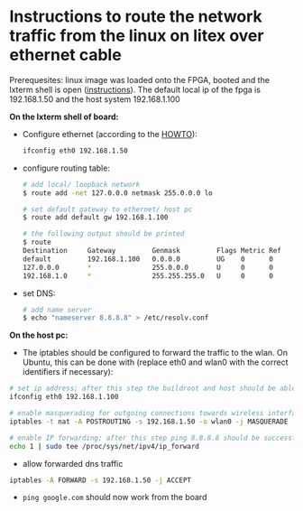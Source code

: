 # Instructions to route the network traffic from the linux on litex over ethernet cable

Prerequesites: linux image was loaded onto the FPGA, booted and the lxterm shell is open ([instructions](https://github.com/litex-hub/linux-on-litex-vexriscv)).
The default local ip of the fpga is 192.168.1.50 and the host system 192.168.1.100

__On the lxterm shell of board:__
- Configure ethernet (according to the [HOWTO](https://github.com/litex-hub/linux-on-litex-vexriscv/blob/master/HOWTO.md)):

  ```sh
  ifconfig eth0 192.168.1.50
  ```

- configure routing table:

  ```sh
  # add local/ loopback network
  $ route add -net 127.0.0.0 netmask 255.0.0.0 lo

  # set default gateway to ethernet/ host pc
  $ route add default gw 192.168.1.100

  # the following output should be printed
  $ route
  Destination     Gateway         Genmask         Flags Metric Ref    Use Iface
  default         192.168.1.100   0.0.0.0         UG    0      0        0 eth0
  127.0.0.0       *               255.0.0.0       U     0      0        0 lo 
  192.168.1.0     *               255.255.255.0   U     0      0        0 eth0
  ```

- set DNS:

  ```sh
  # add name server
  $ echo "nameserver 8.8.8.8" > /etc/resolv.conf

  ```

__On the host pc:__
- The iptables should be configured to forward the traffic to the wlan. On Ubuntu, this can be done with (replace eth0 and wlan0 with the correct identifiers if necessary):

```sh
# set ip address; after this step the buildroot and host should be able to ping each other
ifconfig eth0 192.168.1.100

# enable masquerading for outgoing connections towards wireless interface
iptables -t nat -A POSTROUTING -s 192.168.1.50 -o wlan0 -j MASQUERADE

# enable IP forwarding; after this step ping 8.8.8.8 should be successful
echo 1 | sudo tee /proc/sys/net/ipv4/ip_forward
```

- allow forwarded dns traffic

```sh
iptables -A FORWARD -s 192.168.1.50 -j ACCEPT
```

- `ping google.com` should now work from the board
